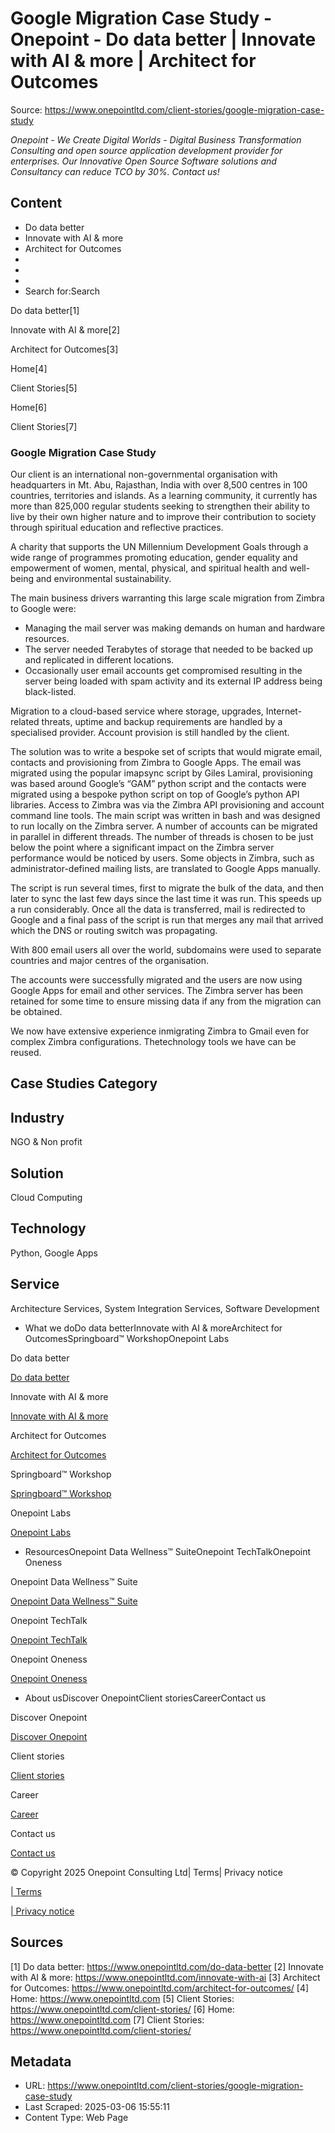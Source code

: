 # Google Migration Case Study - Onepoint - Do data better | Innovate with AI & more | Architect for Outcomes

Source: https://www.onepointltd.com/client-stories/google-migration-case-study

*Onepoint - We Create Digital Worlds - Digital Business Transformation Consulting and open source application development provider for enterprises. Our Innovative Open Source Software solutions and Consultancy can reduce TCO by 30%. Contact us!*

## Content

- Do data better
- Innovate with AI & more
- Architect for Outcomes
- 
- 
- 
- Search for:Search

Do data better[1]

Innovate with AI & more[2]

Architect for Outcomes[3]

Home[4]

Client Stories[5]

Home[6]

Client Stories[7]

### Google Migration Case Study

Our client is an international non-governmental organisation with headquarters in Mt. Abu, Rajasthan, India with over 8,500 centres in 100 countries, territories and islands. As a learning community, it currently has more than 825,000 regular students seeking to strengthen their ability to live by their own higher nature and to improve their contribution to society through spiritual education and reflective practices.

A charity that supports the UN Millennium Development Goals through a wide range of programmes promoting education, gender equality and empowerment of women, mental, physical, and spiritual health and well-being and environmental sustainability.

The main business drivers warranting this large scale migration from Zimbra to Google were:

- Managing the mail server was making demands on human and hardware resources.
- The server needed Terabytes of storage that needed to be backed up and replicated in different locations.
- Occasionally user email accounts get compromised resulting in the server being loaded with spam activity and its external IP address being black-listed.

Migration to a cloud-based service where storage, upgrades, Internet-related threats, uptime and backup requirements are handled by a specialised provider. Account provision is still handled by the client.

The solution was to write a bespoke set of scripts that would migrate email, contacts and provisioning from Zimbra to Google Apps. The email was migrated using the popular imapsync script by Giles Lamiral, provisioning was based around Google’s “GAM” python script and the contacts were migrated using a bespoke python script on top of Google’s python API libraries. Access to Zimbra was via the Zimbra API provisioning and account command line tools. The main script was written in bash and was designed to run locally on the Zimbra server. A number of accounts can be migrated in parallel in different threads. The number of threads is chosen to be just below the point where a significant impact on the Zimbra server performance would be noticed by users. Some objects in Zimbra, such as administrator-defined mailing lists, are translated to Google Apps manually.

The script is run several times, first to migrate the bulk of the data, and then later to sync the last few days since the last time it was run. This speeds up a run considerably. Once all the data is transferred, mail is redirected to Google and a final pass of the script is run that merges any mail that arrived which the DNS or routing switch was propagating.

With 800 email users all over the world, subdomains were used to separate countries and major centres of the organisation.

The accounts were successfully migrated and the users are now using Google Apps for email and other services. The Zimbra server has been retained for some time to ensure missing data if any from the migration can be obtained.

We now have extensive experience inmigrating Zimbra to Gmail even for complex Zimbra configurations. Thetechnology tools we have can be reused.

## Case Studies Category

## Industry

NGO & Non profit

## Solution

Cloud Computing

## Technology

Python, Google Apps

## Service

Architecture Services, System Integration Services, Software Development

- What we doDo data betterInnovate with AI & moreArchitect for OutcomesSpringboard™ WorkshopOnepoint Labs

Do data better

[Do data better](/do-data-better)

Innovate with AI & more

[Innovate with AI & more](/innovate-with-ai-more/)

Architect for Outcomes

[Architect for Outcomes](/architect-for-outcomes/)

Springboard™ Workshop

[Springboard™ Workshop](/onepoint-springboard/)

Onepoint Labs

[Onepoint Labs](/onepoint-labs/)

- ResourcesOnepoint Data Wellness™ SuiteOnepoint TechTalkOnepoint Oneness

Onepoint Data Wellness™ Suite

[Onepoint Data Wellness™ Suite](/data-wellness/)

Onepoint TechTalk

[Onepoint TechTalk](/techtalk)

Onepoint Oneness

[Onepoint Oneness](/oneness/)

- About usDiscover OnepointClient storiesCareerContact us

Discover Onepoint

[Discover Onepoint](/discover-onepoint/)

Client stories

[Client stories](/client-stories/)

Career

[Career](/career-opportunities/)

Contact us

[Contact us](/contact-us/)

© Copyright 2025 Onepoint Consulting Ltd| Terms| Privacy notice

[| Terms](/policies/)

[| Privacy notice](/policies/privacy-policy/)


## Sources

[1] Do data better: https://www.onepointltd.com/do-data-better
[2] Innovate with AI & more: https://www.onepointltd.com/innovate-with-ai
[3] Architect for Outcomes: https://www.onepointltd.com/architect-for-outcomes/
[4] Home: https://www.onepointltd.com
[5] Client Stories: https://www.onepointltd.com/client-stories/
[6] Home: https://www.onepointltd.com
[7] Client Stories: https://www.onepointltd.com/client-stories/

## Metadata

- URL: https://www.onepointltd.com/client-stories/google-migration-case-study
- Last Scraped: 2025-03-06 15:55:11
- Content Type: Web Page

